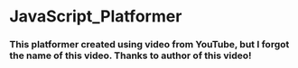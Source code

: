 # JavaScript_Platformer

### This platformer created using video from YouTube, but I forgot the name of this video. Thanks to author of this video!

